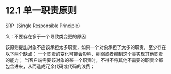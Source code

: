 # 12.1 单一职责原则

SRP（Single Responsible Principle）


义：不要存在多于一个导致类变更的原因

该原则提出对象不应该承担太多职责，如果一个对象承担了太多的职责，至少存在以下两个缺点：
一个职责的变化可能会影响、削弱或者抑制这个类实现其他职责的能力；
当客户端需要该对象的某一个职责时，不得不将其他不需要的职责全都包含进来，从而造成冗余代码或代码的浪费；
